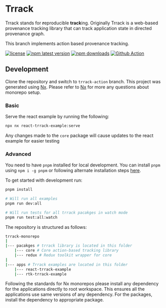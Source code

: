 # Trrack

Trrack stands for **r**eproducible **track**ing. Originally Trrack is a web-based provenance tracking library that can track application state in directed provenance graph.

This branch implements action based provenance tracking.

[![license](https://img.shields.io/github/license/trrack/trrackjs?style=plastic)](https://github.com/Trrack/trrackjs/blob/main/LICENSE)
[![npm latest version](https://img.shields.io/npm/v/@trrack/core?style=plastic)](https://www.npmjs.com/package/@trrack/core)
[![npm downloads](https://img.shields.io/npm/dt/@trrack/core?style=plastic)](https://www.npmjs.com/package/@trrack/core)
[![Github Action](https://img.shields.io/github/actions/workflow/status/trrack/trrackjs/release.yml?branch=main)](https://github.com/Trrack/trrackjs/actions/workflows/release.yml?query=branch%3Amain)

## Development

Clone the repository and switch to `trrack-action` branch.
This project was generated using [Nx](https://nx.dev). Please refer to [Nx](https://nx.dev) for more any questions about monorepo setup.

### Basic

Serve the react example by running the following:

```bash
npx nx react-trrack-example:serve
```

Any changes made to the `core` package will cause updates to the react example for easier testing

### Advanced

You need to have `pnpm` installed for local development. You can install `pnpm` using `npm i -g pnpm` or following alternate installation steps [here](https://pnpm.io/installation).

To get started with development run:

```bash
pnpm install

# Will run all examples
pnpm run dev:all

# Will run tests for all trrack pacakges in watch mode
pnpm run test:all:watch
```

The repository is structured as follows:

```bash
trrack-monorepo
|
|--- pacakges # trrack library is located in this folder
    |--- core # Core action-based tracking library
    |--- redux # Redux toolkit wrapper for core
|
|--- apps # Trrack examples are located in this folder
    |--- react-trrack-example
    |--- rtk-trrack-example
```

Following the standards for Nx monorepos please install any dependency for the applications directly to root workspace. This ensures all the applications use same versions of any dependency. For the packages, install the dependency to appropriate package.
